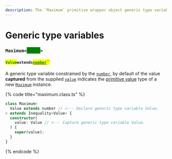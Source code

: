 ```yaml
---
description: The `Maximum` primitive wrapper object generic type variables
---
```


# Generic type variables

### `Maximum<`<mark style="color:green;background-color:green;">`Value`</mark>`>`

#### <mark style="color:green;">`Value`</mark>`extends`[<mark style="color:green;">`number`</mark>](https://www.typescriptlang.org/docs/handbook/basic-types.html#number)<mark style="color:green;">``</mark>

​A generic type variable constrained by the [`number`](https://www.typescriptlang.org/docs/handbook/basic-types.html#number), by default of the value **captured** from the supplied [`value`](../greater/constructor.md#value-value) indicates the [primitive value](../less/methods/valueof.md) type of a new [`Maximum`](broken-reference) instance.

{% code title="maximum.class.ts" %}
```typescript
class Maximum<
  Value extends number // <--- Declare generic type variable Value.
> extends Inequality<Value> {
  constructor(
    value: Value // <--- Capture generic type variable Value.
  ) {
    super(value);
  }
}
```
{% endcode %}
